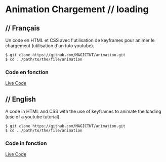 # Animation Chargement // loading

## // Français

Un code en HTML et CSS avec l'utilisation de keyframes pour animer le chargement (utilisation d'un tuto youtube).

```git
$ git clone https://github.com/MAGICTNT/animation.git
$ cd ../path/to/the/file/animation
```
### Code en fonction
[Live Code](#)

## // English

A code in HTML and CSS with the use of keyframes to animate the loading (use of a youtube tutorial).

```git
$ git clone https://github.com/MAGICTNT/animation.git
$ cd ../path/to/the/file/animation
```

### Code in fonction
[Live Code](#)
